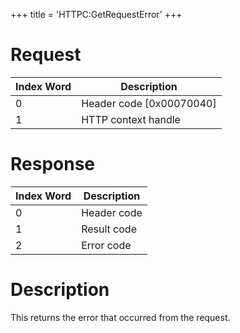 +++
title = 'HTTPC:GetRequestError'
+++

# Request

| Index Word | Description                |
|------------|----------------------------|
| 0          | Header code \[0x00070040\] |
| 1          | HTTP context handle        |

# Response

| Index Word | Description |
|------------|-------------|
| 0          | Header code |
| 1          | Result code |
| 2          | Error code  |

# Description

This returns the error that occurred from the request.